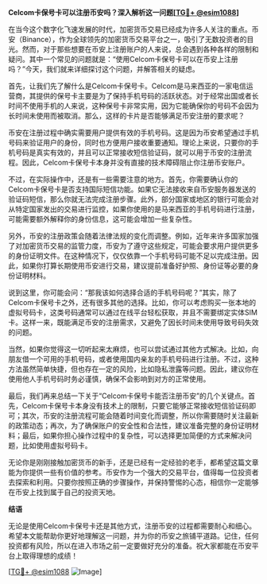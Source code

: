 **Celcom卡保号卡可以注册币安吗？深入解析这一问题[[TG💪+ @esim1088](https://t.me/s/esim1088)]**

在当今这个数字化飞速发展的时代，加密货币交易已经成为许多人关注的重点。币安（Binance），作为全球领先的加密货币交易平台之一，吸引了无数投资者的目光。然而，对于那些想要在币安上注册账户的人来说，总会遇到各种各样的限制和疑问。其中一个常见的问题就是：“使用Celcom卡保号卡可以在币安上注册吗？”今天，我们就来详细探讨这个问题，并解答相关的疑虑。

首先，让我们先了解什么是Celcom卡保号卡。Celcom是马来西亚的一家电信运营商，其提供的保号卡主要是为了保持手机号码的活跃状态。对于经常出国或者长时间不使用手机的人来说，这种保号卡非常实用，因为它能确保你的号码不会因为长时间未使用而被取消。那么，这样的卡片是否能够满足币安注册的要求呢？

币安在注册过程中确实需要用户提供有效的手机号码。这是因为币安希望通过手机号码来验证用户的身份，同时也方便用户接收重要通知。理论上来说，只要你的手机号码是真实有效的，并且可以正常接收短信验证码，就可以用于币安的注册流程。因此，Celcom卡保号卡本身并没有直接的技术障碍阻止你注册币安账户。

不过，在实际操作中，还是有一些需要注意的地方。首先，你需要确认你的Celcom卡保号卡是否支持国际短信功能。如果它无法接收来自币安服务器发送的验证码短信，那么你就无法完成注册步骤。此外，部分国家或地区的银行可能会对从特定国家发出的交易进行监控，如果你使用的是马来西亚的手机号码进行注册，可能需要额外解释你的身份信息，这可能会增加一些复杂性。

另外，币安的注册政策会随着法律法规的变化而调整。例如，近年来许多国家加强了对加密货币交易的监管力度，币安为了遵守这些规定，可能会要求用户提供更多的身份证明文件。在这种情况下，仅仅依靠一个手机号码可能不足以完成注册。因此，如果你打算长期使用币安进行交易，建议提前准备好护照、身份证等必要的身份证明材料。

说到这里，你可能会问：“那我该如何选择合适的手机号码呢？”其实，除了Celcom卡保号卡之外，还有很多其他的选择。比如，你可以考虑购买一张本地的虚拟号码卡，这类号码通常可以通过在线平台轻松获取，并且不需要绑定实体SIM卡。这样一来，既能满足币安的注册需求，又避免了因长时间未使用导致号码失效的问题。

当然，如果你觉得这一切听起来太麻烦，也可以尝试通过其他方式解决。比如，向朋友借一个可用的手机号码，或者使用国内亲友的手机号码进行注册。不过，这种方法虽然简单快捷，但也存在一定的风险，比如隐私泄露等问题。因此，建议你在使用他人手机号码时务必谨慎，确保不会影响到对方的正常使用。

最后，我们再来总结一下关于“Celcom卡保号卡能否注册币安”的几个关键点。首先，Celcom卡保号卡本身没有技术上的限制，只要它能够正常接收短信验证码即可；其次，币安的注册流程可能会随着时间变化而调整，所以你需要随时关注最新的政策动态；再次，为了确保账户的安全性和合法性，建议准备完整的身份证明材料；最后，如果你担心操作过程中的复杂性，可以选择更加简便的方式来解决问题，比如使用虚拟号码卡。

无论你是刚刚接触加密货币的新手，还是已经有一定经验的老手，都希望这篇文章能为你提供一些有价值的参考。币安作为一个强大的交易平台，值得每一位投资者去探索和利用。只要你按照正确的步骤操作，并保持警惕的心态，相信你一定能够在币安上找到属于自己的投资天地。

**结语**

无论是使用Celcom卡保号卡还是其他方式，注册币安的过程都需要耐心和细心。希望本文能帮助你更好地理解这一问题，并为你的币安之旅铺平道路。记住，任何投资都有风险，所以在进入市场之前一定要做好充分的准备。祝大家都能在币安平台上取得理想的成绩！

[[TG💪+ @esim1088](https://t.me/s/esim1088) ![Image](https://i.postimg.cc/4NQfJmqS/Snipaste-2025-05-13-00-14-12.png)]